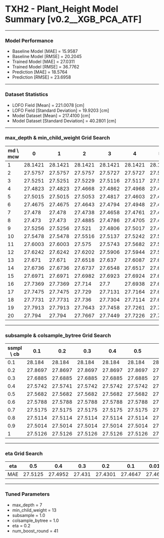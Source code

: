 # TXH2 - Plant_Height Model Summary [v0.2__XGB_PCA_ATF]

***

### Model Performance

- Baseline Model [MAE] = 15.9587
- Baseline Model [RMSE] = 20.2045
- Trained Model [MAE] = 27.0311
- Trained Model [RMSE] = 36.7762
- Prediction [MAE] = 18.5764
- Prediction [RMSE] = 23.6958
***

### Dataset Statistics

- LOFO Field [Mean] = 221.0078 [cm]
- LOFO Field [Standard Deviation] = 19.9203 [cm]
- Model Dataset [Mean] = 217.4100 [cm]
- Model Dataset [Standard Deviation] = 40.2801 [cm]
***

### max_depth & min_child_weight Grid Search

|   md \ mcw |       0 |       1 |       2 |       3 |       4 |       5 |       6 |       7 |       8 |       9 |      10 |      11 |      12 |      13 |      14 |      15 |      16 |      17 |      18 |      19 |      20 |
|------------|---------|---------|---------|---------|---------|---------|---------|---------|---------|---------|---------|---------|---------|---------|---------|---------|---------|---------|---------|---------|---------|
|          1 | 28.1421 | 28.1421 | 28.1421 | 28.1421 | 28.1421 | 28.1421 | 28.1421 | 28.2127 | 28.2127 | 28.1417 | 28.1417 | 28.1417 | 28.2074 | 28.2074 | 28.1857 | 28.1545 | 28.0875 | 28.19   | 28.2315 | 28.1173 | 28.1679 |
|          2 | 27.5757 | 27.5757 | 27.5757 | 27.5727 | 27.5727 | 27.5739 | 27.6852 | 27.635  | 27.6429 | 27.6163 | 27.6319 | 27.679  | 27.6453 | 27.6581 | 27.602  | 27.6096 | 27.6178 | 27.633  | 27.6049 | 27.6665 | 27.6926 |
|          3 | 27.5251 | 27.5251 | 27.5229 | 27.5116 | 27.5117 | 27.5497 | 27.5252 | 27.4954 | 27.5125 | 27.5259 | 27.5516 | 27.5514 | 27.6395 | 27.5554 | 27.5419 | 27.5264 | 27.5222 | 27.5417 | 27.5482 | 27.559  | 27.5687 |
|          4 | 27.4823 | 27.4823 | 27.4668 | 27.4862 | 27.4968 | 27.4753 | 27.4356 | 27.4808 | 27.4826 | 27.5214 | 27.4444 | 27.5088 | 27.5    | 27.5033 | 27.511  | 27.5458 | 27.5156 | 27.54   | 27.5221 | 27.5487 | 27.5233 |
|          5 | 27.5015 | 27.5015 | 27.5053 | 27.4817 | 27.4603 | 27.448  | 27.4685 | 27.4968 | 27.4735 | 27.4791 | 27.4807 | 27.4899 | 27.4807 | 27.4756 | 27.4665 | 27.5265 | 27.5226 | 27.5407 | 27.5172 | 27.5362 | 27.5323 |
|          6 | 27.4675 | 27.4675 | 27.4643 | 27.4794 | 27.4948 | 27.449  | 27.4407 | 27.4638 | 27.443  | 27.4807 | 27.4748 | 27.4817 | 27.453  | 27.4597 | 27.5025 | 27.484  | 27.5034 | 27.4442 | 27.4787 | 27.4835 | 27.4973 |
|          7 | 27.478  | 27.478  | 27.4738 | 27.4658 | 27.4761 | 27.4722 | 27.4734 | 27.4699 | 27.4982 | 27.448  | 27.4364 | 27.4828 | 27.4663 | 27.431  | 27.4334 | 27.4566 | 27.4431 | 27.4449 | 27.4535 | 27.4752 | 27.4795 |
|          8 | 27.473  | 27.473  | 27.4885 | 27.4786 | 27.4705 | 27.4685 | 27.4972 | 27.4795 | 27.4785 | 27.4654 | 27.4863 | 27.4848 | 27.4604 | 27.4769 | 27.4769 | 27.4579 | 27.4467 | 27.46   | 27.4562 | 27.48   | 27.4951 |
|          9 | 27.5256 | 27.5256 | 27.521  | 27.4806 | 27.5017 | 27.4814 | 27.5131 | 27.482  | 27.4778 | 27.4909 | 27.4707 | 27.4961 | 27.5121 | 27.4943 | 27.5244 | 27.5139 | 27.5094 | 27.4716 | 27.498  | 27.486  | 27.5117 |
|         10 | 27.5478 | 27.5478 | 27.5516 | 27.5137 | 27.5242 | 27.5186 | 27.5283 | 27.5589 | 27.5089 | 27.5149 | 27.494  | 27.5214 | 27.5058 | 27.5106 | 27.5071 | 27.5196 | 27.491  | 27.5144 | 27.4904 | 27.4891 | 27.5096 |
|         11 | 27.6003 | 27.6003 | 27.575  | 27.5743 | 27.5682 | 27.5531 | 27.5322 | 27.5422 | 27.5448 | 27.543  | 27.5285 | 27.5259 | 27.5241 | 27.5156 | 27.5275 | 27.5046 | 27.5011 | 27.5103 | 27.5159 | 27.5425 | 27.5075 |
|         12 | 27.6242 | 27.6242 | 27.6202 | 27.5906 | 27.5944 | 27.5889 | 27.562  | 27.5768 | 27.5627 | 27.5809 | 27.5579 | 27.5699 | 27.5519 | 27.5273 | 27.5466 | 27.5241 | 27.5299 | 27.5219 | 27.5168 | 27.5323 | 27.5028 |
|         13 | 27.671  | 27.671  | 27.6518 | 27.637  | 27.6087 | 27.6241 | 27.6006 | 27.6173 | 27.5898 | 27.579  | 27.5753 | 27.5875 | 27.5735 | 27.5403 | 27.5418 | 27.5572 | 27.5652 | 27.5435 | 27.5135 | 27.5302 | 27.5378 |
|         14 | 27.6736 | 27.6736 | 27.6737 | 27.6548 | 27.6517 | 27.6396 | 27.6128 | 27.6181 | 27.6446 | 27.5884 | 27.5967 | 27.589  | 27.5927 | 27.5336 | 27.5646 | 27.5744 | 27.5579 | 27.5513 | 27.5439 | 27.537  | 27.5361 |
|         15 | 27.6971 | 27.6971 | 27.6982 | 27.6923 | 27.6924 | 27.6528 | 27.636  | 27.6436 | 27.6485 | 27.6151 | 27.6197 | 27.5949 | 27.5979 | 27.5906 | 27.571  | 27.5653 | 27.5649 | 27.5597 | 27.5479 | 27.5492 | 27.5611 |
|         16 | 27.7369 | 27.7369 | 27.714  | 27.7    | 27.6938 | 27.6747 | 27.6723 | 27.6571 | 27.636  | 27.6317 | 27.6174 | 27.6309 | 27.6036 | 27.5984 | 27.5953 | 27.5835 | 27.5647 | 27.5683 | 27.5733 | 27.548  | 27.5578 |
|         17 | 27.7475 | 27.7475 | 27.729  | 27.7131 | 27.7164 | 27.6921 | 27.6725 | 27.6804 | 27.6687 | 27.6391 | 27.6406 | 27.6468 | 27.6417 | 27.6282 | 27.6062 | 27.5802 | 27.5811 | 27.5844 | 27.5646 | 27.5612 | 27.5751 |
|         18 | 27.7731 | 27.7731 | 27.736  | 27.7304 | 27.7114 | 27.6955 | 27.6823 | 27.677  | 27.6693 | 27.6513 | 27.655  | 27.657  | 27.632  | 27.6126 | 27.6173 | 27.605  | 27.5845 | 27.5918 | 27.5793 | 27.5889 | 27.5792 |
|         19 | 27.7913 | 27.7913 | 27.7643 | 27.7458 | 27.7261 | 27.714  | 27.6988 | 27.6932 | 27.6761 | 27.6598 | 27.6498 | 27.6496 | 27.6401 | 27.6091 | 27.6191 | 27.5998 | 27.6185 | 27.5889 | 27.5884 | 27.5848 | 27.5858 |
|         20 | 27.794  | 27.794  | 27.7667 | 27.7449 | 27.7226 | 27.724  | 27.7098 | 27.7057 | 27.6927 | 27.6759 | 27.6653 | 27.6488 | 27.6543 | 27.6389 | 27.6145 | 27.6    | 27.6138 | 27.5965 | 27.6047 | 27.5933 | 27.5783 |

***

### subsample & colsample_bytree Grid Search

|   ssmpl \ cb |     0.1 |     0.2 |     0.3 |     0.4 |     0.5 |     0.6 |     0.7 |     0.8 |     0.9 |     1.0 |
|--------------|---------|---------|---------|---------|---------|---------|---------|---------|---------|---------|
|          0.1 | 28.184  | 28.184  | 28.184  | 28.184  | 28.184  | 28.184  | 28.184  | 28.184  | 28.184  | 28.4611 |
|          0.2 | 27.8697 | 27.8697 | 27.8697 | 27.8697 | 27.8697 | 27.8697 | 27.8697 | 27.8697 | 27.8697 | 27.9155 |
|          0.3 | 27.6885 | 27.6885 | 27.6885 | 27.6885 | 27.6885 | 27.6885 | 27.6885 | 27.6885 | 27.6885 | 27.7637 |
|          0.4 | 27.5742 | 27.5741 | 27.5742 | 27.5742 | 27.5742 | 27.5742 | 27.5742 | 27.5741 | 27.5742 | 27.6729 |
|          0.5 | 27.5682 | 27.5682 | 27.5682 | 27.5682 | 27.5682 | 27.5682 | 27.5682 | 27.5682 | 27.5682 | 27.6259 |
|          0.6 | 27.5788 | 27.5788 | 27.5788 | 27.5788 | 27.5788 | 27.5788 | 27.5788 | 27.5787 | 27.5788 | 27.6012 |
|          0.7 | 27.5175 | 27.5175 | 27.5175 | 27.5175 | 27.5175 | 27.5175 | 27.5175 | 27.5175 | 27.5175 | 27.5839 |
|          0.8 | 27.5114 | 27.5114 | 27.5114 | 27.5114 | 27.5114 | 27.5114 | 27.5114 | 27.5114 | 27.5114 | 27.5177 |
|          0.9 | 27.5014 | 27.5014 | 27.5014 | 27.5014 | 27.5014 | 27.5014 | 27.5014 | 27.5014 | 27.5014 | 27.5235 |
|          1   | 27.5126 | 27.5126 | 27.5126 | 27.5126 | 27.5126 | 27.5126 | 27.5126 | 27.5126 | 27.5126 | 27.431  |

***

### eta Grid Search

| eta   |     0.5 |     0.4 |    0.3 |     0.2 |     0.1 |   0.01 |   0.001 |
|-------|---------|---------|--------|---------|---------|--------|---------|
| MAE   | 27.5125 | 27.4952 | 27.431 | 27.4301 | 27.4647 | 27.466 |   83.11 |

***

### Tuned Parameters

- max_depth = 7
- min_child_weight = 13
- subsample = 1.0
- colsample_bytree = 1.0
- eta = 0.2
- num_boost_round = 41
